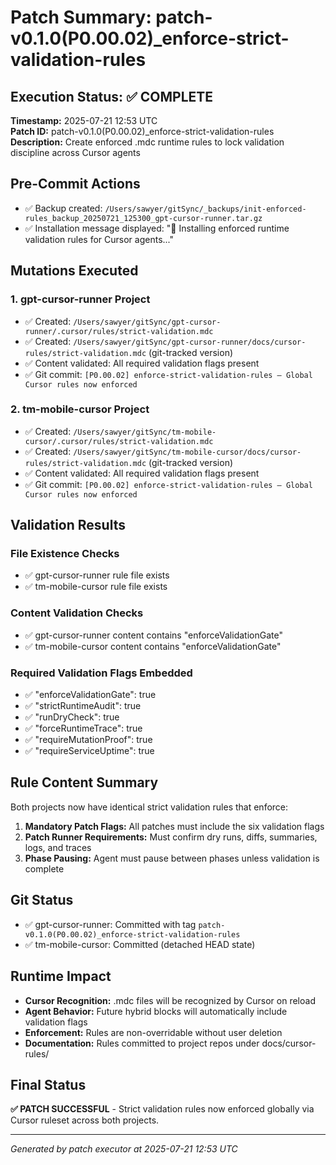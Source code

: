 # Patch Summary: patch-v0.1.0(P0.00.02)_enforce-strict-validation-rules

## Execution Status: ✅ COMPLETE

**Timestamp:** 2025-07-21 12:53 UTC  
**Patch ID:** patch-v0.1.0(P0.00.02)_enforce-strict-validation-rules  
**Description:** Create enforced .mdc runtime rules to lock validation discipline across Cursor agents

## Pre-Commit Actions
- ✅ Backup created: `/Users/sawyer/gitSync/_backups/init-enforced-rules_backup_20250721_125300_gpt-cursor-runner.tar.gz`
- ✅ Installation message displayed: "🔐 Installing enforced runtime validation rules for Cursor agents..."

## Mutations Executed

### 1. gpt-cursor-runner Project
- ✅ Created: `/Users/sawyer/gitSync/gpt-cursor-runner/.cursor/rules/strict-validation.mdc`
- ✅ Created: `/Users/sawyer/gitSync/gpt-cursor-runner/docs/cursor-rules/strict-validation.mdc` (git-tracked version)
- ✅ Content validated: All required validation flags present
- ✅ Git commit: `[P0.00.02] enforce-strict-validation-rules — Global Cursor rules now enforced`

### 2. tm-mobile-cursor Project  
- ✅ Created: `/Users/sawyer/gitSync/tm-mobile-cursor/.cursor/rules/strict-validation.mdc`
- ✅ Created: `/Users/sawyer/gitSync/tm-mobile-cursor/docs/cursor-rules/strict-validation.mdc` (git-tracked version)
- ✅ Content validated: All required validation flags present
- ✅ Git commit: `[P0.00.02] enforce-strict-validation-rules — Global Cursor rules now enforced`

## Validation Results

### File Existence Checks
- ✅ gpt-cursor-runner rule file exists
- ✅ tm-mobile-cursor rule file exists

### Content Validation Checks
- ✅ gpt-cursor-runner content contains "enforceValidationGate"
- ✅ tm-mobile-cursor content contains "enforceValidationGate"

### Required Validation Flags Embedded
- ✅ "enforceValidationGate": true
- ✅ "strictRuntimeAudit": true  
- ✅ "runDryCheck": true
- ✅ "forceRuntimeTrace": true
- ✅ "requireMutationProof": true
- ✅ "requireServiceUptime": true

## Rule Content Summary

Both projects now have identical strict validation rules that enforce:

1. **Mandatory Patch Flags:** All patches must include the six validation flags
2. **Patch Runner Requirements:** Must confirm dry runs, diffs, summaries, logs, and traces
3. **Phase Pausing:** Agent must pause between phases unless validation is complete

## Git Status
- ✅ gpt-cursor-runner: Committed with tag `patch-v0.1.0(P0.00.02)_enforce-strict-validation-rules`
- ✅ tm-mobile-cursor: Committed (detached HEAD state)

## Runtime Impact
- **Cursor Recognition:** .mdc files will be recognized by Cursor on reload
- **Agent Behavior:** Future hybrid blocks will automatically include validation flags
- **Enforcement:** Rules are non-overridable without user deletion
- **Documentation:** Rules committed to project repos under docs/cursor-rules/

## Final Status
**✅ PATCH SUCCESSFUL** - Strict validation rules now enforced globally via Cursor ruleset across both projects.

---
*Generated by patch executor at 2025-07-21 12:53 UTC* 